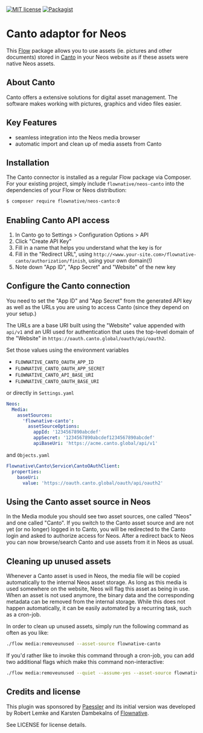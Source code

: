[![MIT license](http://img.shields.io/badge/license-MIT-brightgreen.svg)](http://opensource.org/licenses/MIT)
[![Packagist](https://img.shields.io/packagist/v/flownative/neos-canto.svg)](https://packagist.org/packages/flownative/neos-canto)

# Canto adaptor for Neos

This [Flow](https://flow.neos.io) package allows you to use assets (ie.
pictures and other documents) stored in [Canto](https://www.canto.com/)
in your Neos website as if these assets were native Neos assets.

## About Canto

Canto offers a extensive solutions for digital asset management. The
software makes working with pictures, graphics and video files easier.

## Key Features

- seamless integration into the Neos media browser
- automatic import and clean up of media assets from Canto

## Installation

The Canto connector is installed as a regular Flow package via Composer.
For your existing project, simply include `flownative/neos-canto` into
the dependencies of your Flow or Neos distribution:

```bash
$ composer require flownative/neos-canto:0
```

## Enabling Canto API access

1. In Canto go to Settings > Configuration Options > API 
2. Click "Create API Key"
3. Fill in a name that helps you understand what the key is for
4. Fill in the "Redirect URL", using `http://<www.your-site.com>/flownative-canto/authorization/finish`,
   using your own domain(!)
5. Note down "App ID", "App Secret" and "Website" of the new key

## Configure the Canto connection

You need to set the "App ID" and "App Secret" from the generated API key as well
as the URLs you are using to access Canto (since they depend on your setup.)

The URLs are a base URI built using the "Website" value appended with `api/v1`
and an URI used for authentication that uses the top-level domain of the "Website"
in `https://oauth.canto.global/oauth/api/oauth2`.

Set those values using the environment variables

- `FLOWNATIVE_CANTO_OAUTH_APP_ID`
- `FLOWNATIVE_CANTO_OAUTH_APP_SECRET`
- `FLOWNATIVE_CANTO_API_BASE_URI`
- `FLOWNATIVE_CANTO_OAUTH_BASE_URI`

or directly in `Settings.yaml` 

```yaml
Neos:
  Media:
    assetSources:
      'flownative-canto':
        assetSourceOptions:
          appId: '1234567890abcdef'
          appSecret: '1234567890abcdef1234567890abcdef'
          apiBaseUri: 'https://acme.canto.global/api/v1'
```

and `Objects.yaml`

```yaml
Flownative\Canto\Service\CantoOAuthClient:
  properties:
    baseUri:
      value: 'https://oauth.canto.global/oauth/api/oauth2'
```

## Using the Canto asset source in Neos

In the Media module you should see two asset sources, one called "Neos" and
one called "Canto". If you switch to the Canto asset source and are not yet
(or no longer) logged in to Canto, you will be redirected to the Canto login
and asked to authorize access for Neos. After a redirect back to Neos you
can now browse/search Canto and use assets from it in Neos as usual.

## Cleaning up unused assets

Whenever a Canto asset is used in Neos, the media file will be copied
automatically to the internal Neos asset storage. As long as this media
is used somewhere on the website, Neos will flag this asset as being in
use. When an asset is not used anymore, the binary data and the
corresponding metadata can be removed from the internal storage. While
this does not happen automatically, it can be easily automated by a
recurring task, such as a cron-job.

In order to clean up unused assets, simply run the following command as
often as you like:

```bash
./flow media:removeunused --asset-source flownative-canto
```

If you'd rather like to invoke this command through a cron-job, you can
add two additional flags which make this command non-interactive:

```bash
./flow media:removeunused --quiet --assume-yes --asset-source flownative-canto
```

## Credits and license

This plugin was sponsored by [Paessler](https://www.paessler.com/) and its
initial version was developed by Robert Lemke and Karsten Dambekalns of
[Flownative](https://www.flownative.com).

See LICENSE for license details.
